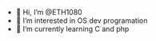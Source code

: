 - 👋 Hi, I’m @ETH1080
- 👀 I’m interested in OS dev programation
- 🌱 I’m currently learning C and php 

<!---
ETH1080/ETH1080 is a ✨ special ✨ repository because its `README.md` (this file) appears on your GitHub profile.
You can click the Preview link to take a look at your changes.
--->
